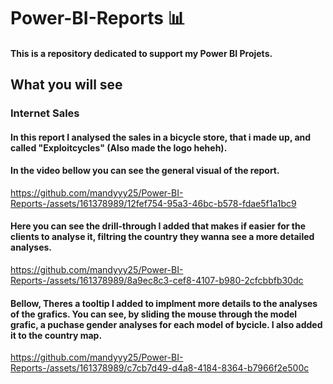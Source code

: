 # Power-BI-Reports 📊
#### This is a repository dedicated to support my Power BI Projets.
## What you will see
### Internet Sales
#### In this report I analysed the sales in a bicycle store, that i made up, and called "Exploitcycles" (Also made the logo heheh).
#### In the video bellow you can see the general visual of the report.
https://github.com/mandyyy25/Power-BI-Reports-/assets/161378989/12fef754-95a3-46bc-b578-fdae5f1a1bc9
#### Here you can see the drill-through I added that makes if easier for the clients to analyse it, filtring the country they wanna see a more detailed analyses.
https://github.com/mandyyy25/Power-BI-Reports-/assets/161378989/8a9ec8c3-cef8-4107-b980-2cfcbbfb30dc
#### Bellow, Theres a tooltip I added to implment more details to the analyses of the grafics. You can see, by sliding the mouse through the model grafic, a puchase gender analyses for each model of bycicle. I also added it to the country map.
https://github.com/mandyyy25/Power-BI-Reports-/assets/161378989/c7cb7d49-d4a8-4184-8364-b7966f2e500c

